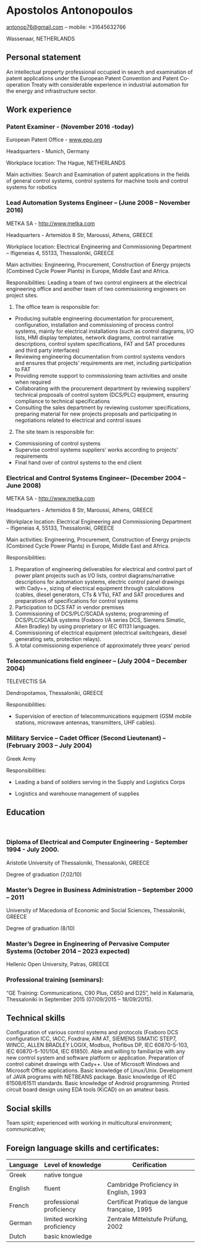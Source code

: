 # Apostolos Antonopoulos

antonop76@gmail.com – mobile: +31645632766

Wassenaar, NETHERLANDS



## **Personal statement**

An intellectual property professional occupied in search and examination of patent applications under the European Patent Convention and Patent Co-operation Treaty with considerable experience in industrial automation for the energy and infrastructure sector.



## Work experience



### Patent Examiner - (November 2016 -today)

European Patent Office - www.epo.org

Headquarters - Munich, Germany

Workplace location: The Hague, NETHERLANDS

Main activities: Search and Examination of patent applications in the fields of general control systems, control systems for machine tools and control systems for robotics

 

### Lead Automation Systems Engineer – (June 2008 – November 2016)

METKA SA - http://www.metka.com

Headquarters - Artemidos 8 Str, Maroussi, Athens, GREECE

Workplace location: Electrical Engineering and Commissioning Department – Ifigeneias 4, 55133, Thessaloniki, GREECE

Main activities: Engineering, Procurement, Construction of Energy projects (Combined Cycle Power Plants) in Europe, Middle East and Africa.

Responsibilities:
Leading a team of two control engineers at the electrical engineering office and another team of two commissioning engineers on project sites.
1. The office team is responsible for:
*  Producing suitable engineering documentation for procurement, configuration, installation and commissioning of process control systems, mainly for electrical installations (such as control diagrams, I/O lists, HMI display templates, network diagrams, control narrative descriptions, control system specifications, FAT and SAT procedures and third party interfaces)
*  Reviewing engineering documentation from control systems vendors and ensures that projects’ requirements are met, including participation to FAT
*  Providing remote support to commissioning team activities and onsite when required
*  Collaborating with the procurement department by reviewing suppliers’ technical proposals of control system (DCS/PLC) equipment, ensuring compliance to technical specifications
*  Consulting the sales department by reviewing customer specifications, preparing material for new projects proposals and participating in negotiations related to electrical and control issues
2. The site team is responsible for:

*  Commissioning of control systems
*  Supervise control systems suppliers’ works according to projects’ requirements
*  Final hand over of control systems to the end client


### Electrical and Control Systems Engineer– (December 2004 – June 2008)

METKA SA - http://www.metka.com

Headquarters - Artemidos 8 Str, Maroussi, Athens, GREECE

Workplace location: Electrical Engineering and Commissioning Department – Ifigeneias 4, 55133, Thessaloniki, GREECE

Main activities: Engineering, Procurement, Construction of Energy projects (Combined Cycle Power Plants) in Europe, Middle East and Africa.


Responsibilities:

1.    Preparation of engineering deliverables for electrical and control part of power plant projects such as I/O lists, control diagrams/narrative descriptions for automation systems, electric control panel drawings with Cady++, sizing of electrical equipment through calculations (cables, diesel generators, CTs & VTs), FAT and SAT procedures and preparations of specifications for control systems
2.   Participation to DCS FAT in vendor premises
3.    Commissioning of DCS/PLC/SCADA systems; programming of DCS/PLC/SCADA systems (Foxboro I/A series DCS, Siemens Simatic, Allen Bradley) by using proprietary or IEC 61131 languages.
4.   Commissioning of electrical equipment (electrical switchgears, diesel generating sets, protection relays).
5.   A total commissioning experience of approximately three years’ period
 

### Telecommunications field engineer – (July 2004 – December 2004)

TELEVECTIS SA

Dendropotamos, Thessaloniki, GREECE

 

Responsibilities:

* Supervision of erection of telecommunications equipment (GSM mobile stations, microwave antennas, transmitters, UHF cables).

 

### Military Service – Cadet Officer (Second Lieutenant) – (February 2003 – July 2004)

Greek Army

 

Responsibilities:

* Leading a band of soldiers serving in the Supply and Logistics Corps

* Logistics and warehouse management of supplies



## **Education**

​        

### Diploma of Electrical and Computer Engineering - September 1994 - July 2000.

Aristotle University of Thessaloniki, Thessaloniki, GREECE

Degree of graduation (7,02/10)

 

### **Master’s Degree in Business Administration – September 2000 – 2011**

University of Macedonia of Economic and Social Sciences, Thessaloniki, GREECE

Degree of graduation (8/10)

 

### **Master’s Degree in Engineering of Pervasive Computer Systems (October 2014 – 2023 expected)**

Hellenic Open University, Patras, GREECE

 

### **Professional training (seminars):**

“GE Training: Communications, C90 Plus, C650 and D25”, held in Kalamaria, Thessaloniki in September 2015 (07/09/2015 – 18/09/2015).

 

## **Technical skills**

Configuration of various control systems and protocols (Foxboro DCS configuration ICC, IACC, Foxdraw, AIM AT, SIEMENS SIMATIC STEP7, WINCC, ALLEN BRADLEY LOGIX, Modbus, Profibus DP, IEC 60870-5-103, IEC 60870-5-101/104, IEC 61850). Able and willing to familiarize with any new control system and software platform or application. Preparation of control cabinet drawings with Cady++. Use of Microsoft Windows and Microsoft Office applications. Basic knowledge of Linux/Unix. Development of JAVA programs with NETBEANS package. Basic knowledge of IEC 61508/61511 standards. Basic knowledge of Android programming. Printed circuit board design using EDA tools (KiCAD) on an amateur basis.

 

## **Social skills**

Team spirit; experienced with working in multicultural environment; communicative;

 

## **Foreign language skills and certificates:**

Language| Level of knowledge | Cerification | 
|--------|--------------------|--------------| 
|Greek | native tongue | |
|English|fluent| Cambridge Proficiency in English, 1993|
|French| professional proficiency| Certificat Pratique de langue française, 1995|
|German |limited working proficiency|Zentrale Mittelstufe Prüfung, 2002|
|Dutch| basic knowledge |
